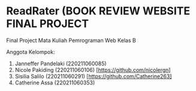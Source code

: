 # ReadRater (BOOK REVIEW WEBSITE FINAL PROJECT

Final Project Mata Kuliah Pemrograman Web Kelas B 

Anggota Kelompok:
1. Janneffer Pandelaki (220211060085)
2. Nicole Pakiding (220211060106) [https://github.com/nicolergn]
3. Sisilia Salilo (220211060291) [https://github.com/Catherine263]
4. Catherine Assa (220211060353)
